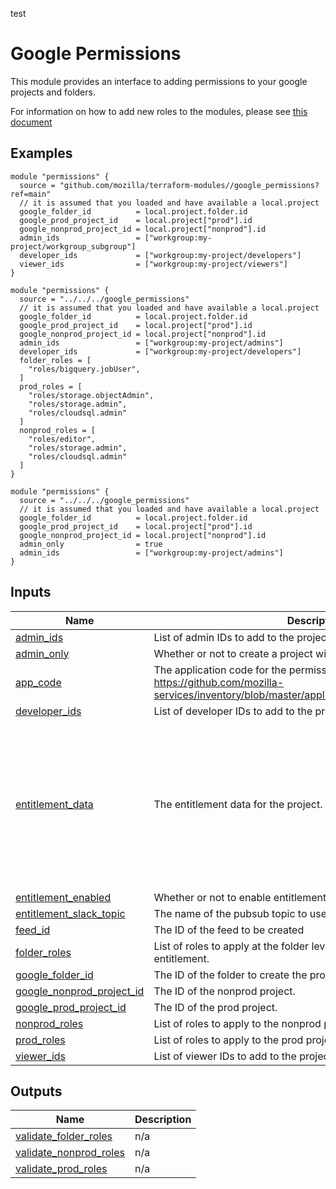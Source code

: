 test
<!-- BEGIN_TF_DOCS -->
# Google Permissions

This module provides an interface to adding permissions to your google projects and folders.

For information on how to add new roles to the modules, please see [this document](./ADDING\_NEW\_ROLE.md)

## Examples

```hcl
module "permissions" {
  source = "github.com/mozilla/terraform-modules//google_permissions?ref=main"
  // it is assumed that you loaded and have available a local.project
  google_folder_id          = local.project.folder.id
  google_prod_project_id    = local.project["prod"].id
  google_nonprod_project_id = local.project["nonprod"].id
  admin_ids                 = ["workgroup:my-project/workgroup_subgroup"]
  developer_ids             = ["workgroup:my-project/developers"]
  viewer_ids                = ["workgroup:my-project/viewers"]
}
```

```hcl
module "permissions" {
  source = "../../../google_permissions"
  // it is assumed that you loaded and have available a local.project
  google_folder_id          = local.project.folder.id
  google_prod_project_id    = local.project["prod"].id
  google_nonprod_project_id = local.project["nonprod"].id
  admin_ids                 = ["workgroup:my-project/admins"]
  developer_ids             = ["workgroup:my-project/developers"]
  folder_roles = [
    "roles/bigquery.jobUser",
  ]
  prod_roles = [
    "roles/storage.objectAdmin",
    "roles/storage.admin",
    "roles/cloudsql.admin"
  ]
  nonprod_roles = [
    "roles/editor",
    "roles/storage.admin",
    "roles/cloudsql.admin"
  ]
}
```

```hcl
module "permissions" {
  source = "../../../google_permissions"
  // it is assumed that you loaded and have available a local.project
  google_folder_id          = local.project.folder.id
  google_prod_project_id    = local.project["prod"].id
  google_nonprod_project_id = local.project["nonprod"].id
  admin_only                = true
  admin_ids                 = ["workgroup:my-project/admins"]
}
```

## Inputs

| Name | Description | Type | Default | Required |
|------|-------------|------|---------|:--------:|
| <a name="input_admin_ids"></a> [admin\_ids](#input\_admin\_ids) | List of admin IDs to add to the project. | `list(string)` | `[]` | no |
| <a name="input_admin_only"></a> [admin\_only](#input\_admin\_only) | Whether or not to create a project with admin-only role. | `bool` | `false` | no |
| <a name="input_app_code"></a> [app\_code](#input\_app\_code) | The application code for the permissions. See https://github.com/mozilla-services/inventory/blob/master/application_component_registry.csv. | `string` | `""` | no |
| <a name="input_developer_ids"></a> [developer\_ids](#input\_developer\_ids) | List of developer IDs to add to the project. | `list(string)` | `[]` | no |
| <a name="input_entitlement_data"></a> [entitlement\_data](#input\_entitlement\_data) | The entitlement data for the project. | <pre>object({<br/>    enabled          = bool<br/>    additional_roles = list(string)<br/>    additional_entitlements = list(object({<br/>      name       = string<br/>      roles      = list(string)<br/>      principals = list(string)<br/>      approval_workflow = optional(object({<br/>        principals = list(string)<br/>      }))<br/>    }))<br/>  })</pre> | <pre>{<br/>  "additional_entitlements": [],<br/>  "additional_roles": [],<br/>  "enabled": false<br/>}</pre> | no |
| <a name="input_entitlement_enabled"></a> [entitlement\_enabled](#input\_entitlement\_enabled) | Whether or not to enable entitlements. | `bool` | `false` | no |
| <a name="input_entitlement_slack_topic"></a> [entitlement\_slack\_topic](#input\_entitlement\_slack\_topic) | The name of the pubsub topic to use for slack notifications. | `string` | `""` | no |
| <a name="input_feed_id"></a> [feed\_id](#input\_feed\_id) | The ID of the feed to be created | `string` | `"grant_feed"` | no |
| <a name="input_folder_roles"></a> [folder\_roles](#input\_folder\_roles) | List of roles to apply at the folder level. Also used as the roles in the entitlement. | `list(string)` | `[]` | no |
| <a name="input_google_folder_id"></a> [google\_folder\_id](#input\_google\_folder\_id) | The ID of the folder to create the project in. | `string` | n/a | yes |
| <a name="input_google_nonprod_project_id"></a> [google\_nonprod\_project\_id](#input\_google\_nonprod\_project\_id) | The ID of the nonprod project. | `string` | `""` | no |
| <a name="input_google_prod_project_id"></a> [google\_prod\_project\_id](#input\_google\_prod\_project\_id) | The ID of the prod project. | `string` | `""` | no |
| <a name="input_nonprod_roles"></a> [nonprod\_roles](#input\_nonprod\_roles) | List of roles to apply to the nonprod project. | `list(string)` | `[]` | no |
| <a name="input_prod_roles"></a> [prod\_roles](#input\_prod\_roles) | List of roles to apply to the prod project. | `list(string)` | `[]` | no |
| <a name="input_viewer_ids"></a> [viewer\_ids](#input\_viewer\_ids) | List of viewer IDs to add to the project. | `list(string)` | `[]` | no |

## Outputs

| Name | Description |
|------|-------------|
| <a name="output_validate_folder_roles"></a> [validate\_folder\_roles](#output\_validate\_folder\_roles) | n/a |
| <a name="output_validate_nonprod_roles"></a> [validate\_nonprod\_roles](#output\_validate\_nonprod\_roles) | n/a |
| <a name="output_validate_prod_roles"></a> [validate\_prod\_roles](#output\_validate\_prod\_roles) | n/a |
<!-- END_TF_DOCS -->

